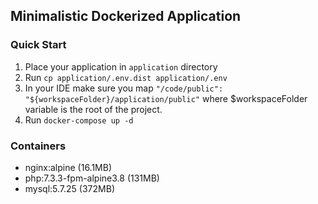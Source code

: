 ## Minimalistic Dockerized Application

### Quick Start

1. Place your application in `application` directory
2. Run `cp application/.env.dist application/.env`
3. In your IDE make sure you map `"/code/public": "${workspaceFolder}/application/public"` where $workspaceFolder variable is the root of the project.
4. Run `docker-compose up -d`

### Containers

- nginx:alpine (16.1MB)
- php:7.3.3-fpm-alpine3.8 (131MB)
- mysql:5.7.25 (372MB)